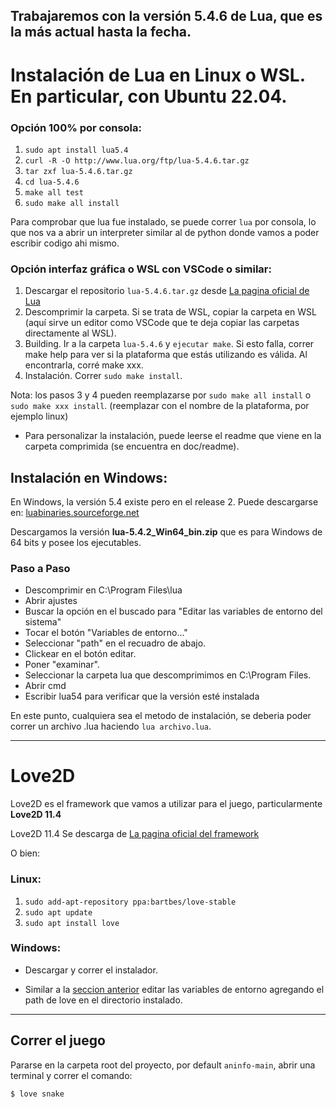 Trabajaremos con la versión 5.4.6 de Lua, que es la más actual hasta la fecha.
---
# Instalación de Lua en Linux o WSL. En particular, con Ubuntu 22.04.

### Opción 100% por consola:

1. `sudo apt install lua5.4`
2. `curl -R -O http://www.lua.org/ftp/lua-5.4.6.tar.gz`
3. `tar zxf lua-5.4.6.tar.gz`
4. `cd lua-5.4.6`
5. `make all test`
6. `sudo make all install`

Para comprobar que lua fue instalado, se puede correr `lua` por consola, lo que nos va a abrir un interpreter similar al de python donde vamos a poder escribir codigo ahi mismo.

### Opción interfaz gráfica o WSL con VSCode o similar:

1. Descargar el repositorio `lua-5.4.6.tar.gz` desde [La pagina oficial de Lua](https://www.lua.org/ftp/)
2. Descomprimir la carpeta. Si se trata de WSL, copiar la carpeta en WSL (aquí sirve un editor como VSCode que te deja copiar las carpetas directamente al WSL).
3. Building. Ir a la carpeta `lua-5.4.6` y `ejecutar make`. Si esto falla, correr make help para ver si la plataforma que estás utilizando es válida. Al encontrarla, corré make xxx.
4. Instalación. Correr `sudo make install`.

Nota: los pasos 3 y 4 pueden reemplazarse por `sudo make all install` o `sudo make xxx install`. (reemplazar con el nombre de la plataforma, por ejemplo linux)

* Para personalizar la instalación, puede leerse el readme que viene en la carpeta comprimida (se encuentra en doc/readme).

## Instalación en Windows:

En Windows, la versión 5.4 existe pero en el release 2.
Puede descargarse en: [luabinaries.sourceforge.net](https://luabinaries.sourceforge.net/download.html)

Descargamos la versión **lua-5.4.2_Win64_bin.zip** que es para Windows de 64 bits y posee los ejecutables.

### Paso a Paso
- Descomprimir en C:\Program Files\lua
- Abrir ajustes
- Buscar la opción en el buscado para "Editar las variables de entorno del sistema"
- Tocar el botón "Variables de entorno..."
- Seleccionar "path" en el recuadro de abajo.
- Clickear en el botón editar.
- Poner "examinar".
- Seleccionar la carpeta lua que descomprimimos en C:\Program Files.
- Abrir cmd
- Escribir lua54 para verificar que la versión esté instalada

En este punto, cualquiera sea el metodo de instalación, se deberia poder correr un archivo .lua haciendo `lua archivo.lua`.

---

# Love2D

Love2D es el framework que vamos a utilizar para el juego, particularmente **Love2D 11.4**

Love2D 11.4 Se descarga de [La pagina oficial del framework](https://love2d.org/)

O bien:

### Linux:

1. `sudo add-apt-repository ppa:bartbes/love-stable`
2. `sudo apt update`
3. `sudo apt install love`

### Windows:

- Descargar y correr el instalador.

- Similar a la [seccion anterior](#paso-a-paso) editar las variables de entorno agregando el path de love en el directorio instalado. 
---

## Correr el juego
Pararse en la carpeta root del proyecto, por default  `aninfo-main`, abrir una terminal y correr el comando:
```console
$ love snake
```
